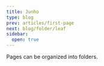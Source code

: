 ```yaml
---
title: Junho
type: blog
prev: articles/first-page
next: blog/folder/leaf
sidebar:
  open: true
---
```


Pages can be organized into folders.
